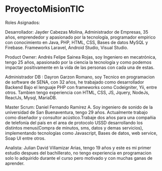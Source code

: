 # ProyectoMisionTIC

Roles Asignados:

Desarrollador: Jayder Cabezas Molina, Administrador de Empresas, 35 años, emprendedor y apasionado por la tecnología, programador empirico con conocimiento en Java, PHP, HTML, CSS, Bases de datos MySQL y Firebase. Frameworks Laravel, Android Studio, Visual Studio.

Product Owner: Andrés Felipe Sainea Rojas, soy Ingeniero en mecatrónica, tengo 25 años, apasionado por la ciencia la tecnología y como podemos impactar positivamente en la vida de las personas con cada una de estas.

Administrador DB : Dayron Garzon Romano, soy Tecnico en programacion de software de SENA, con 32 años, he trabajado como desarrollador Backend Bajo el lenguaje PHP con frameworks como Codeigniter, Yii, entre otros. Tambien tengo experiencia  con HTML, CSS, JS, Jquery, NodeJs, ReactJs, Mysql, MariaDB.

Master Scrum: Daniel Fernando Ramírez A. Soy ingeniero de sonido de la universidad de San Buenaventura, tengo 29 años. Actualmente trabajo como diseñador y consultor acústico.Trabaje dos años para una compañia de telefonía del país en el area de protocolo USSD desarrollando los distintos menus(Compra de minutos, sms, datos y demas servicios), implementando tecnologías como Javascript, Bases de datos, web service, Soap UI entre otros.

Analista: Julian David Villamizar Arias, tengo 19 años y este es mi primer estudio despues del bachillerato, no tengo experiencia en programacion solo lo adquirido durante el curso pero motivado y con muchas ganas de aprender.